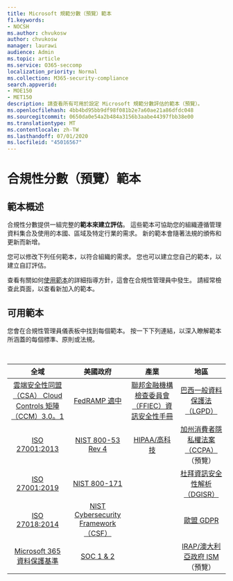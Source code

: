 ```yaml
---
title: Microsoft 規範分數（預覽）範本
f1.keywords:
- NOCSH
ms.author: chvukosw
author: chvukosw
manager: laurawi
audience: Admin
ms.topic: article
ms.service: O365-seccomp
localization_priority: Normal
ms.collection: M365-security-compliance
search.appverid:
- MOE150
- MET150
description: 請查看所有可用於設定 Microsoft 規範分數評估的範本（預覽）。
ms.openlocfilehash: 4bb4bd95bb9df98f081b2e7a60ae21a86dfdc048
ms.sourcegitcommit: 0650da0e54a2b484a3156b3aabe44397fbb38e00
ms.translationtype: MT
ms.contentlocale: zh-TW
ms.lasthandoff: 07/01/2020
ms.locfileid: "45016567"
---
```

# <a name="compliance-score-preview-templates"></a>合規性分數（預覽）範本

## <a name="templates-overview"></a>範本概述

合規性分數提供一組完整的**範本來建立評估**。 這些範本可協助您的組織遵循管理資料集合及使用的本國、區域及特定行業的需求。 新的範本會隨著法規的頒佈和更新而新增。

您可以修改下列任何範本，以符合組織的需求。 您也可以建立您自己的範本，以建立自訂評估。 

查看有關如何[使用範本](working-with-compliance-manager.md#templates)的詳細指導方針，這會在合規性管理員中發生。 請經常檢查此頁面，以查看新加入的範本。

## <a name="available-templates"></a>可用範本

您會在合規性管理員儀表板中找到每個範本。 按一下下列連結，以深入瞭解範本所涵蓋的每個標準、原則或法規。

<br>

| 全域 |美國政府| 產業|地區|
| :---: |:---:|:---:|:---:|
|[雲端安全性同盟（CSA） Cloud Controls 矩陣（CCM）3.0。1](offering-csa-star-attestation.md) | [FedRAMP 適中](offering-fedramp.md)| [聯邦金融機構檢查委員會（FFIEC）資訊安全性手冊](offering-ffiec-us.md) |[巴西一般資料保護法（LGPD）](https://go.microsoft.com/fwlink/?linkid=2115387) |
|[ISO 27001:2013](https://go.microsoft.com/fwlink/?linkid=2109073) | [NIST 800-53 Rev 4](https://go.microsoft.com/fwlink/?linkid=2109075) | [HIPAA/高科技](offering-hipaa-hitech.md) | [加州消費者隱私權法案（CCPA）](offering-ccpa.md) （預覽）
|[ISO 27001:2019](offering-iso-27701.md)  | [NIST 800-171](offering-nist-sp-800-171.md)|  | [杜拜資訊安全性解析（DGISR）](https://go.microsoft.com/fwlink/?linkid=2131193) |
| [ISO 27018:2014](offering-iso-27018.md) | [NIST Cybersecurity Framework （CSF）](offering-nist-csf.md) |  |[歐盟 GDPR](gdpr.md) |
| [Microsoft 365 資料保護基準](compliance-score-methodology.md#initial-score-based-on-microsoft-365-data-protection-baseline) | [SOC 1 & 2](offering-soc.md) |  | [IRAP/澳大利亞政府 ISM](offering-ccsl-irap-australia.md) （預覽） |